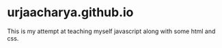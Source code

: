 # urjaacharya.github.io

This is my attempt at teaching myself javascript along with some html and css.
